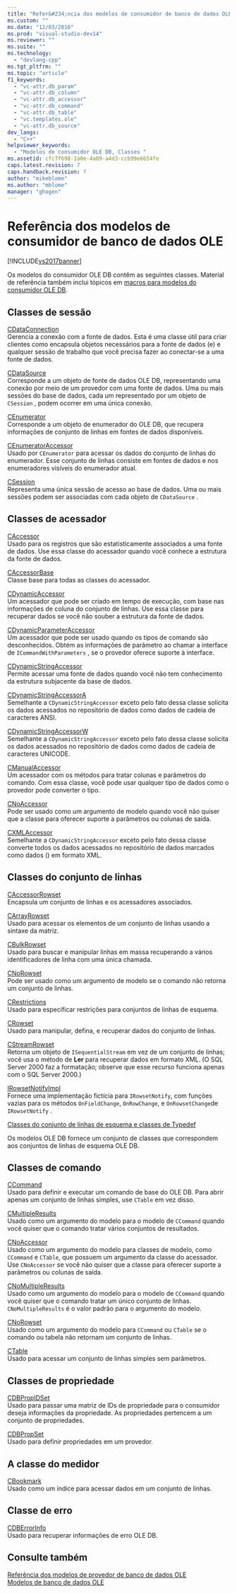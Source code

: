 ```yaml
---
title: "Refer&#234;ncia dos modelos de consumidor de banco de dados OLE | Microsoft Docs"
ms.custom: ""
ms.date: "12/03/2016"
ms.prod: "visual-studio-dev14"
ms.reviewer: ""
ms.suite: ""
ms.technology: 
  - "devlang-cpp"
ms.tgt_pltfrm: ""
ms.topic: "article"
f1_keywords: 
  - "vc-attr.db_param"
  - "vc-attr.db_column"
  - "vc-attr.db_accessor"
  - "vc-attr.db_command"
  - "vc-attr.db_table"
  - "vc.templates.ole"
  - "vc-attr.db_source"
dev_langs: 
  - "C++"
helpviewer_keywords: 
  - "Modelos de consumidor OLE DB, Classes "
ms.assetid: cfc7f698-1a0e-4a09-a4d3-ccb99e6654fe
caps.latest.revision: 7
caps.handback.revision: 7
author: "mikeblome"
ms.author: "mblome"
manager: "ghogen"
---
```

# Refer&#234;ncia dos modelos de consumidor de banco de dados OLE
[!INCLUDE[vs2017banner](../../assembler/inline/includes/vs2017banner.md)]

Os modelos do consumidor OLE DB contêm as seguintes classes.  Material de referência também inclui tópicos em [macros para modelos do consumidor OLE DB](../Topic/Macros%20and%20Global%20Functions%20for%20OLE%20DB%20Consumer%20Templates.md).  
  
## Classes de sessão  
 [CDataConnection](../../data/oledb/cdataconnection-class.md)  
 Gerencia a conexão com a fonte de dados.  Esta é uma classe útil para criar clientes como encapsula objetos necessários para a fonte de dados \(e\) e qualquer sessão de trabalho que você precisa fazer ao conectar\-se a uma fonte de dados.  
  
 [CDataSource](../Topic/CDataSource%20Class.md)  
 Corresponde a um objeto de fonte de dados OLE DB, representando uma conexão por meio de um provedor com uma fonte de dados.  Uma ou mais sessões do base de dados, cada um representado por um objeto de `CSession` , podem ocorrer em uma única conexão.  
  
 [CEnumerator](../../data/oledb/cenumerator-class.md)  
 Corresponde a um objeto de enumerador do OLE DB, que recupera informações de conjunto de linhas em fontes de dados disponíveis.  
  
 [CEnumeratorAccessor](../../data/oledb/cenumeratoraccessor-class.md)  
 Usado por `CEnumerator` para acessar os dados do conjunto de linhas do enumerador.  Esse conjunto de linhas consiste em fontes de dados e nos enumeradores visíveis do enumerador atual.  
  
 [CSession](../../data/oledb/csession-class.md)  
 Representa uma única sessão de acesso ao base de dados.  Uma ou mais sessões podem ser associadas com cada objeto de `CDataSource` .  
  
## Classes de acessador  
 [CAccessor](../Topic/CAccessor%20Class.md)  
 Usado para os registros que são estatisticamente associados a uma fonte de dados.  Use essa classe do acessador quando você conhece a estrutura da fonte de dados.  
  
 [CAccessorBase](../../data/oledb/caccessorbase-class.md)  
 Classe base para todas as classes do acessador.  
  
 [CDynamicAccessor](../../data/oledb/cdynamicaccessor-class.md)  
 Um acessador que pode ser criado em tempo de execução, com base nas informações de coluna do conjunto de linhas.  Use essa classe para recuperar dados se você não souber a estrutura da fonte de dados.  
  
 [CDynamicParameterAccessor](../../data/oledb/cdynamicparameteraccessor-class.md)  
 Um acessador que pode ser usado quando os tipos de comando são desconhecidos.  Obtém as informações de parâmetro ao chamar a interface de `ICommandWithParameters` , se o provedor oferece suporte à interface.  
  
 [CDynamicStringAccessor](../../data/oledb/cdynamicstringaccessor-class.md)  
 Permite acessar uma fonte de dados quando você não tem conhecimento da estrutura subjacente da base de dados.  
  
 [CDynamicStringAccessorA](../../data/oledb/cdynamicstringaccessora-class.md)  
 Semelhante a `CDynamicStringAccessor` exceto pelo fato dessa classe solicita os dados acessados no repositório de dados como dados de cadeia de caracteres ANSI.  
  
 [CDynamicStringAccessorW](../../data/oledb/cdynamicstringaccessorw-class.md)  
 Semelhante a `CDynamicStringAccessor` exceto pelo fato dessa classe solicita os dados acessados no repositório de dados como dados de cadeia de caracteres UNICODE.  
  
 [CManualAccessor](../Topic/CManualAccessor%20Class.md)  
 Um acessador com os métodos para tratar colunas e parâmetros do comando.  Com essa classe, você pode usar qualquer tipo de dados como o provedor pode converter o tipo.  
  
 [CNoAccessor](../Topic/CNoAccessor%20Class.md)  
 Pode ser usado como um argumento de modelo quando você não quiser que a classe para oferecer suporte a parâmetros ou colunas de saída.  
  
 [CXMLAccessor](../../data/oledb/cxmlaccessor-class.md)  
 Semelhante a `CDynamicStringAccessor` exceto pelo fato dessa classe converte todos os dados acessados no repositório de dados marcados como dados \(\) em formato XML.  
  
## Classes do conjunto de linhas  
 [CAccessorRowset](../Topic/CAccessorRowset%20Class.md)  
 Encapsula um conjunto de linhas e os acessadores associados.  
  
 [CArrayRowset](../../data/oledb/carrayrowset-class.md)  
 Usado para acessar os elementos de um conjunto de linhas usando a sintaxe da matriz.  
  
 [CBulkRowset](../Topic/CBulkRowset%20Class.md)  
 Usado para buscar e manipular linhas em massa recuperando a vários identificadores de linha com uma única chamada.  
  
 [CNoRowset](../../data/oledb/cnorowset-class.md)  
 Pode ser usado como um argumento de modelo se o comando não retorna um conjunto de linhas.  
  
 [CRestrictions](../Topic/CRestrictions%20Class.md)  
 Usado para especificar restrições para conjuntos de linhas de esquema.  
  
 [CRowset](../Topic/CRowset%20Class.md)  
 Usado para manipular, defina, e recuperar dados do conjunto de linhas.  
  
 [CStreamRowset](../../data/oledb/cstreamrowset-class.md)  
 Retorna um objeto de `ISequentialStream` em vez de um conjunto de linhas; você usa o método de **Ler** para recuperar dados em formato XML. \(O SQL Server 2000 faz a formatação; observe que esse recurso funciona apenas com o SQL Server 2000.\)  
  
 [IRowsetNotifyImpl](../Topic/IRowsetNotifyImpl%20Class.md)  
 Fornece uma implementação fictícia para `IRowsetNotify`, com funções vazias para os métodos `OnFieldChange`, `OnRowChange`, e `OnRowsetChange`de `IRowsetNotify` .  
  
 [Classes do conjunto de linhas de esquema e classes de Typedef](../Topic/Schema%20Rowset%20Classes%20and%20Typedef%20Classes.md)  
  
 Os modelos OLE DB fornece um conjunto de classes que correspondem aos conjuntos de linhas de esquema OLE DB.  
  
## Classes de comando  
 [CCommand](../../data/oledb/ccommand-class.md)  
 Usado para definir e executar um comando de base do OLE DB.  Para abrir apenas um conjunto de linhas simples, use `CTable` em vez disso.  
  
 [CMultipleResults](../../data/oledb/cmultipleresults-class.md)  
 Usado como um argumento do modelo para o modelo de `CCommand` quando você quiser que o comando tratar vários conjuntos de resultados.  
  
 [CNoAccessor](../Topic/CNoAccessor%20Class.md)  
 Usado como um argumento do modelo para classes de modelo, como `CCommand` e `CTable`, que possuem um argumento da classe do acessador.  Use `CNoAccessor` se você não quiser que a classe para oferecer suporte a parâmetros ou colunas de saída.  
  
 [CNoMultipleResults](../../data/oledb/cnomultipleresults-class.md)  
 Usado como um argumento do modelo para o modelo de `CCommand` quando você quiser que o comando tratar um único conjunto de linhas.  `CNoMultipleResults` é o valor padrão para o argumento do modelo.  
  
 [CNoRowset](../../data/oledb/cnorowset-class.md)  
 Usado como um argumento do modelo para `CCommand` ou `CTable` se o comando ou tabela não retornam um conjunto de linhas.  
  
 [CTable](../../data/oledb/ctable-class.md)  
 Usado para acessar um conjunto de linhas simples sem parâmetros.  
  
## Classes de propriedade  
 [CDBPropIDSet](../../data/oledb/cdbpropidset-class.md)  
 Usado para passar uma matriz de IDs de propriedade para o consumidor deseja informações da propriedade.  As propriedades pertencem a um conjunto de propriedades.  
  
 [CDBPropSet](../Topic/CDBPropSet%20Class.md)  
 Usado para definir propriedades em um provedor.  
  
## A classe do medidor  
 [CBookmark](../../data/oledb/cbookmark-class.md)  
 Usado como um índice para acessar dados em um conjunto de linhas.  
  
## Classe de erro  
 [CDBErrorInfo](../../data/oledb/cdberrorinfo-class.md)  
 Usado para recuperar informações de erro OLE DB.  
  
## Consulte também  
 [Referência dos modelos de provedor de banco de dados OLE](../../data/oledb/ole-db-provider-templates-reference.md)   
 [Modelos de banco de dados OLE](../Topic/OLE%20DB%20Templates.md)